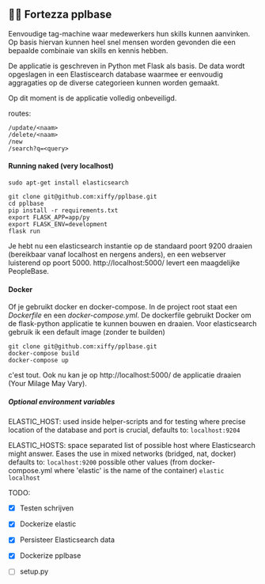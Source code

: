 ## :construction_worker_man: Fortezza pplbase

Eenvoudige tag-machine waar medewerkers hun skills kunnen aanvinken. Op basis hiervan kunnen heel snel mensen worden gevonden die een bepaalde combinaie van skills en kennis hebben.

De applicatie is geschreven in Python met Flask als basis.
De data wordt opgeslagen in een Elastiscearch database waarmee er eenvoudig aggragaties op de diverse categorieen kunnen worden gemaakt.

Op dit moment is de applicatie volledig onbeveiligd.

routes:
```/view/<naam>
/update/<naam>
/delete/<naam> 
/new
/search?q=<query>
```

#### Running naked (very localhost)
```sudo apt-get update
sudo apt-get install elasticsearch

git clone git@github.com:xiffy/pplbase.git 
cd pplbase
pip install -r requirements.txt
export FLASK_APP=app/py
export FLASK_ENV=development
flask run
```

Je hebt nu een elasticsearch instantie op de standaard poort 9200 draaien (bereikbaar vanaf localhost en nergens anders), en een webserver luisterend op poort 5000. http://localhost:5000/ levert een maagdelijke PeopleBase. 

#### Docker
Of je gebruikt docker en docker-compose. In de project root staat een _Dockerfile_ en een _docker-compose.yml_. De dockerfile gebruikt Docker om de flask-python applicatie te kunnen bouwen en draaien. Voor elasticsearch gebruik ik een default image (zonder te builden)

```
git clone git@github.com:xiffy/pplbase.git 
docker-compose build
docker-compose up
```
c'est tout. Ook nu kan je op http://localhost:5000/ de applicatie draaien (Your Milage May Vary). 


##### Optional environment variables
ELASTIC_HOST: used inside helper-scripts and for testing where precise location of the database and port is crucial, defaults to: ```localhost:9204```

ELASTIC_HOSTS: space separated list of possible host where Elasticsearch might answer. Eases the use in mixed networks (bridged, nat, docker) defaults to: ```localhost:9200``` possible other values (from docker-compose.yml where 'elastic' is the name of the container) ```elastic localhost```



    
TODO:
 - [X] Testen schrijven
 - [x] Dockerize elastic
 - [x] Persisteer Elasticsearch data
 - [x] Dockerize pplbase
 - [ ] setup.py

